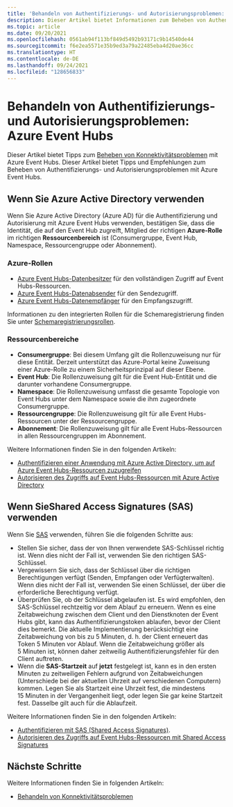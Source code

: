 ```yaml
---
title: 'Behandeln von Authentifizierungs- und Autorisierungsproblemen: Azure Event Hubs'
description: Dieser Artikel bietet Informationen zum Beheben von Authentifizierungs- und Autorisierungsproblemen mit Azure Event Hubs.
ms.topic: article
ms.date: 09/20/2021
ms.openlocfilehash: 0561ab94f113bf849d5492b93171c9b14540de44
ms.sourcegitcommit: f6e2ea5571e35b9ed3a79a22485eba4d20ae36cc
ms.translationtype: HT
ms.contentlocale: de-DE
ms.lasthandoff: 09/24/2021
ms.locfileid: "128656833"
---
```

# <a name="troubleshoot-authentication-and-authorization-issues---azure-event-hubs"></a>Behandeln von Authentifizierungs- und Autorisierungsproblemen: Azure Event Hubs
Dieser Artikel bietet Tipps zum [Beheben von Konnektivitätsproblemen](troubleshooting-guide.md) mit Azure Event Hubs. Dieser Artikel bietet Tipps und Empfehlungen zum Beheben von Authentifizierungs- und Autorisierungsproblemen mit Azure Event Hubs. 

## <a name="if-you-are-using-azure-active-directory"></a>Wenn Sie Azure Active Directory verwenden
Wenn Sie Azure Active Directory (Azure AD) für die Authentifizierung und Autorisierung mit Azure Event Hubs verwenden, bestätigen Sie, dass die Identität, die auf den Event Hub zugreift, Mitglied der richtigen **Azure-Rolle** im richtigen **Ressourcenbereich** ist (Consumergruppe, Event Hub, Namespace, Ressourcengruppe oder Abonnement).

### <a name="azure-roles"></a>Azure-Rollen
- [Azure Event Hubs-Datenbesitzer](../role-based-access-control/built-in-roles.md#azure-event-hubs-data-owner) für den vollständigen Zugriff auf Event Hubs-Ressourcen.
- [Azure Event Hubs-Datenabsender](../role-based-access-control/built-in-roles.md#azure-event-hubs-data-receiver) für den Sendezugriff.
- [Azure Event Hubs-Datenempfänger](../role-based-access-control/built-in-roles.md#azure-event-hubs-data-sender) für den Empfangszugriff.

Informationen zu den integrierten Rollen für die Schemaregistrierung finden Sie unter [Schemaregistrierungsrollen](schema-registry-overview.md#azure-role-based-access-control).

### <a name="resource-scopes"></a>Ressourcenbereiche
- **Consumergruppe**: Bei diesem Umfang gilt die Rollenzuweisung nur für diese Entität. Derzeit unterstützt das Azure-Portal keine Zuweisung einer Azure-Rolle zu einem Sicherheitsprinzipal auf dieser Ebene. 
- **Event Hub**: Die Rollenzuweisung gilt für die Event Hub-Entität und die darunter vorhandene Consumergruppe.
- **Namespace**: Die Rollenzuweisung umfasst die gesamte Topologie von Event Hubs unter dem Namespace sowie die ihm zugeordnete Consumergruppe.
- **Ressourcengruppe**: Die Rollenzuweisung gilt für alle Event Hubs-Ressourcen unter der Ressourcengruppe.
- **Abonnement**: Die Rollenzuweisung gilt für alle Event Hubs-Ressourcen in allen Ressourcengruppen im Abonnement.

Weitere Informationen finden Sie in den folgenden Artikeln:

- [Authentifizieren einer Anwendung mit Azure Active Directory, um auf Azure Event Hubs-Ressourcen zuzugreifen](authenticate-application.md)
- [Autorisieren des Zugriffs auf Event Hubs-Ressourcen mit Azure Active Directory](authorize-access-azure-active-directory.md)

## <a name="if-you-are-using-shared-access-signatures-sas"></a>Wenn SieShared Access Signatures (SAS) verwenden
Wenn Sie [SAS](authenticate-shared-access-signature.md) verwenden, führen Sie die folgenden Schritte aus: 

- Stellen Sie sicher, dass der von Ihnen verwendete SAS-Schlüssel richtig ist. Wenn dies nicht der Fall ist, verwenden Sie den richtigen SAS-Schlüssel.
- Vergewissern Sie sich, dass der Schlüssel über die richtigen Berechtigungen verfügt (Senden, Empfangen oder Verfügterwalten). Wenn dies nicht der Fall ist, verwenden Sie einen Schlüssel, der über die erforderliche Berechtigung verfügt. 
- Überprüfen Sie, ob der Schlüssel abgelaufen ist. Es wird empfohlen, den SAS-Schlüssel rechtzeitig vor dem Ablauf zu erneuern. Wenn es eine Zeitabweichung zwischen dem Client und den Dienstknoten der Event Hubs gibt, kann das Authentifizierungstoken ablaufen, bevor der Client dies bemerkt. Die aktuelle Implementierung berücksichtigt eine Zeitabweichung von bis zu 5 Minuten, d. h. der Client erneuert das Token 5 Minuten vor Ablauf. Wenn die Zeitabweichung größer als 5 Minuten ist, können daher zeitweilig Authentifizierungsfehler für den Client auftreten.
- Wenn die **SAS-Startzeit** auf **jetzt** festgelegt ist, kann es in den ersten Minuten zu zeitweiligen Fehlern aufgrund von Zeitabweichungen (Unterschiede bei der aktuellen Uhrzeit auf verschiedenen Computern) kommen. Legen Sie als Startzeit eine Uhrzeit fest, die mindestens 15 Minuten in der Vergangenheit liegt, oder legen Sie gar keine Startzeit fest. Dasselbe gilt auch für die Ablaufzeit. 

Weitere Informationen finden Sie in den folgenden Artikeln: 

- [Authentifizieren mit SAS (Shared Access Signatures)](authenticate-shared-access-signature.md). 
- [Autorisieren des Zugriffs auf Event Hubs-Ressourcen mit Shared Access Signatures](authorize-access-shared-access-signature.md)

## <a name="next-steps"></a>Nächste Schritte

Weitere Informationen finden Sie in folgenden Artikeln:

* [Behandeln von Konnektivitätsproblemen](troubleshooting-guide.md)
